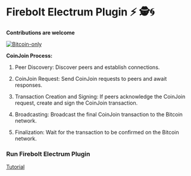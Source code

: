 # Firebolt Electrum Plugin ⚡ 🕵️🌀

**Contributions are welcome**

[![Bitcoin-only](https://img.shields.io/badge/bitcoin-only-FF9900?logo=bitcoin)](https://twentyone.world)

**CoinJoin Process:**

 1. Peer Discovery: Discover peers and establish connections.
 
 2. CoinJoin Request: Send CoinJoin requests to peers and await responses.
 
 3. Transaction Creation and Signing: If peers acknowledge the CoinJoin request, create and sign the CoinJoin transaction.
    
 4. Broadcasting: Broadcast the final CoinJoin transaction to the Bitcoin network.

 5. Finalization: Wait for the transaction to be confirmed on the Bitcoin network.


### Run Firebolt Electrum Plugin

[Tutorial](https://github.com/AreaLayer/firebolt-electrum/blob/main/docs/tutorial.md)
